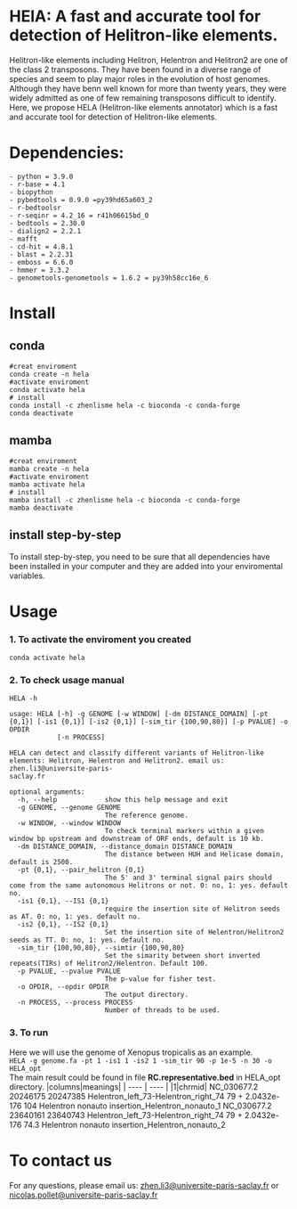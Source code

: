 # HElA: A fast and accurate tool for detection of Helitron-like elements.
Helitron-like elements including Helitron, Helentron and Helitron2 are one of the class 2 transposons. They have been found in a diverse range of species and seem to play major roles in the evolution of host genomes. Although they have benn well known for more than twenty years, they were widely admitted as one of few remaining transposons difficult to identify. Here, we propose HELA (Helitron-like elements annotator) which is a fast and accurate tool for detection of Helitron-like elements.
# Dependencies:
```
- python = 3.9.0
- r-base = 4.1
- biopython
- pybedtools = 0.9.0 =py39hd65a603_2
- r-bedtoolsr
- r-seqinr = 4.2_16 = r41h06615bd_0
- bedtools = 2.30.0
- dialign2 = 2.2.1
- mafft
- cd-hit = 4.8.1
- blast = 2.2.31
- emboss = 6.6.0
- hmmer = 3.3.2
- genometools-genometools = 1.6.2 = py39h58cc16e_6
```
# Install
## conda
```
#creat enviroment
conda create -n hela
#activate enviroment
conda activate hela
# install 
conda install -c zhenlisme hela -c bioconda -c conda-forge
conda deactivate
```
## mamba
```
#creat enviroment
mamba create -n hela
#activate enviroment
mamba activate hela
# install 
mamba install -c zhenlisme hela -c bioconda -c conda-forge
mamba deactivate
```
## install step-by-step
To install step-by-step, you need to be sure that all dependencies have been installed in your computer and they are added into your enviromental variables.

# Usage
### 1. To activate the enviroment you created
`conda activate hela`
### 2. To check usage manual
`HELA -h`
```
usage: HELA [-h] -g GENOME [-w WINDOW] [-dm DISTANCE_DOMAIN] [-pt {0,1}] [-is1 {0,1}] [-is2 {0,1}] [-sim_tir {100,90,80}] [-p PVALUE] -o OPDIR
            [-n PROCESS]

HELA can detect and classify different variants of Helitron-like elements: Helitron, Helentron and Helitron2. email us: zhen.li3@universite-paris-
saclay.fr

optional arguments:
  -h, --help            show this help message and exit
  -g GENOME, --genome GENOME
                        The reference genome.
  -w WINDOW, --window WINDOW
                        To check terminal markers within a given window bp upstream and downstream of ORF ends, default is 10 kb.
  -dm DISTANCE_DOMAIN, --distance_domain DISTANCE_DOMAIN
                        The distance between HUH and Helicase domain, default is 2500.
  -pt {0,1}, --pair_helitron {0,1}
                        The 5' and 3' terminal signal pairs should come from the same autonomous Helitrons or not. 0: no, 1: yes. default no.
  -is1 {0,1}, --IS1 {0,1}
                        require the insertion site of Helitron seeds as AT. 0: no, 1: yes. default no.
  -is2 {0,1}, --IS2 {0,1}
                        Set the insertion site of Helentron/Helitron2 seeds as TT. 0: no, 1: yes. default no.
  -sim_tir {100,90,80}, --simtir {100,90,80}
                        Set the simarity between short inverted repeats(TIRs) of Helitron2/Helentron. Default 100.
  -p PVALUE, --pvalue PVALUE
                        The p-value for fisher test.
  -o OPDIR, --opdir OPDIR
                        The output directory.
  -n PROCESS, --process PROCESS
                        Number of threads to be used.
```
### 3. To run
Here we will use the genome of Xenopus tropicalis as an example.  
`HELA -g genome.fa -pt 1 -is1 1 -is2 1 -sim_tir 90 -p 1e-5 -n 30 -o HELA_opt`  
The main result could be found in file **RC.representative.bed** in HELA_opt directory. 
|columns|meanings|
| ---- | ---- |
|1|chrmid|
NC_030677.2     20246175        20247385        Helentron_left_73-Helentron_right_74    79      +       2.0432e-176     104     Helentron       nonauto       insertion_Helentron_nonauto_1
NC_030677.2     23640161        23640743        Helentron_left_73-Helentron_right_74    79      +       2.0432e-176     74.3    Helentron       nonauto       insertion_Helentron_nonauto_2

# To contact us
For any questions, please email us: zhen.li3@universite-paris-saclay.fr or nicolas.pollet@universite-paris-saclay.fr
